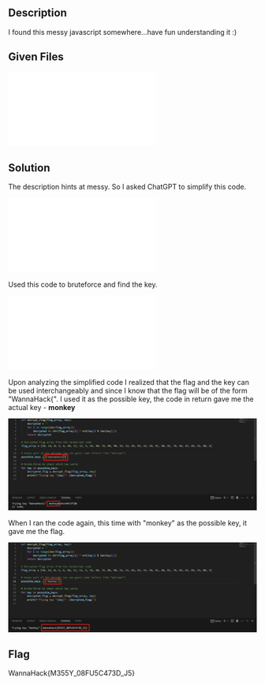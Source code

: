 ## Description
I found this messy javascript somewhere...have fun understanding it :)

## Given Files
![chall.js](./files/chall.js)

## Solution
The description hints at messy. 
So I asked ChatGPT to simplify this code.

![challenge.js](./files/challenge.js)

Used this code to bruteforce and find the key.

![bruteforce.py](./files/bruteforce.py)

Upon analyzing the simplified code I realized that the flag and the key can be used interchangeably and since I know that the flag will be of the form "WannaHack{".
I used it as the possible key, the code in return gave me the actual key - **monkey**

![Pasted image 20250114205720.png](./files/20250114205720.png)

When I ran the code again, this time with "monkey" as the possible key, it gave me the flag.

![Pasted image 20250114205813.png](./files/20250114205813.png)

## Flag
WannaHack{M355Y_08FU5C473D_J5}
